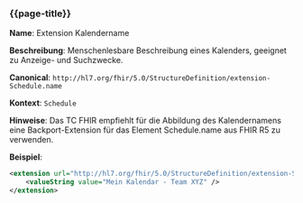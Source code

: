 ### {{page-title}}


**Name**: Extension Kalendername

**Beschreibung**: Menschenlesbare Beschreibung eines Kalenders, geeignet zu Anzeige- und Suchzwecke.

**Canonical**: `http://hl7.org/fhir/5.0/StructureDefinition/extension-Schedule.name`

**Kontext**: ```Schedule```

**Hinweise**: Das TC FHIR empfiehlt für die Abbildung des Kalendernamens eine Backport-Extension für das Element Schedule.name aus FHIR R5 zu verwenden.

**Beispiel**:

```xml
<extension url="http://hl7.org/fhir/5.0/StructureDefinition/extension-Schedule.name">
    <valueString value="Mein Kalendar - Team XYZ" />
</extension>
```
